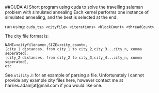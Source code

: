 ##CUDA Ai
Short program using cuda to solve the travelling saleman problem with simulated annealing
Each kernel performs one instance of simulated annealing, and the best is selected at the end.

run using: `cuda_tsp <cityfile> <iterations> <blockCount> <threadCount>`

The city file format is:

	NAME=<cityfilename>,SIZE=<city_count>,
	[city_1 distances, from city_1 to city_2,city_3...city_n, comma seperated],
	[city_2 distances, from city_2 to city_3,city_4...city_n, comma seperated],
	etc

See `utility.h` for an example of parsing a file. 
Unfortunately I cannot provide any example city files here, however contact me at harries.adam[at]gmail.com if you would like one.